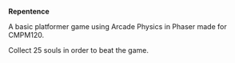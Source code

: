 **Repentence**

A basic platformer game using Arcade Physics in Phaser made for CMPM120.

Collect 25 souls in order to beat the game.